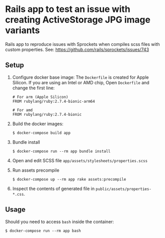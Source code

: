 # Rails app to test an issue with creating ActiveStorage JPG image variants

Rails app to reproduce issues with Sprockets when compiles scss files with
custom properties.
See: https://github.com/rails/sprockets/issues/743

## Setup

1. Configure docker base image: The `Dockerfile` is created for Apple Silicon.
If you are using an Intel or AMD chip, Open `Dockerfile` and change
the first line:

    ```
    # For arm (Apple Silicon)
    FROM rubylang/ruby:2.7.4-bionic-arm64

    # For amd
    FROM rubylang/ruby:2.7.4-bionic
    ```

2. Build the docker images:

    ```console
    $ docker-compose build app
    ```

3. Bundle install

    ```console
    $ docker-compose run --rm app bundle install
    ```

4. Open and edit SCSS file `app/assets/stylesheets/properties.scss`

5. Run assets precompile

    ```console
    $ docker-compose up --rm app rake assets:precompile
    ```

6. Inspect the contents of generated file in `public/assets/properties-*.css`.

## Usage

Should you need to access `bash` inside the container:

```console
$ docker-compose run --rm app bash
```
